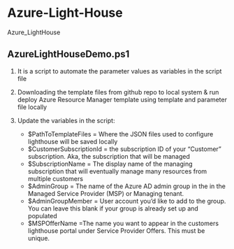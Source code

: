# Azure-Light-House
Azure_LightHouse

## AzureLightHouseDemo.ps1 
1. It is a script to automate the parameter values as variables in the script file 
2. Downloading the template files from github repo to local system & run deploy Azure Resource Manager template using template and parameter file locally
3. Update the variables in the script:

    - $PathToTemplateFiles = Where the JSON files used to configure lighthouse will be saved locally
    - $CustomerSubscriptionId = the subscription ID of your “Customer” subscription. Aka, the subscription that will be managed
    - $SubscriptionName = The display name of the managing subscription that will eventually manage many resources from multiple customers
    - $AdminGroup = The name of the Azure AD admin group in the in the Managed Service Provider (MSP) or Managing tenant.
    - $AdminGroupMember = User account you’d like to add to the group. You can leave this blank if your group is already set up and populated
    - $MSPOfferName =The name you want to appear in the customers lighthouse portal under Service Provider Offers. This must be unique.
